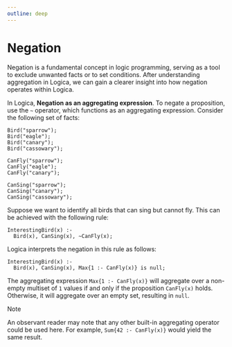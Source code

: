 ```yaml
---
outline: deep
---
```

# Negation

Negation is a fundamental concept in logic programming, serving as a tool to exclude unwanted facts or to set conditions. After understanding aggregation in Logica, we can gain a clearer insight into how negation operates within Logica.

In Logica, **Negation as an aggregating expression**. To negate a proposition, use the `~` operator, which functions as an aggregating expression. Consider the following set of facts:

```
Bird("sparrow");
Bird("eagle");
Bird("canary");
Bird("cassowary");

CanFly("sparrow");
CanFly("eagle");
CanFly("canary");

CanSing("sparrow");
CanSing("canary");
CanSing("cassowary");
```

Suppose we want to identify all birds that can sing but cannot fly. This can be achieved with the following rule:

```
InterestingBird(x) :-
  Bird(x), CanSing(x), ~CanFly(x);
```

Logica interprets the negation in this rule as follows:

```
InterestingBird(x) :-
  Bird(x), CanSing(x), Max{1 :- CanFly(x)} is null;
```

The aggregating expression `Max{1 :- CanFly(x)}` will aggregate over a non-empty multiset of `1` values if and only if the proposition `CanFly(x)` holds. Otherwise, it will aggregate over an empty set, resulting in `null`.

> [!NOTE]
> An observant reader may note that any other built-in aggregating operator could be used here. For example, `Sum{42 :- CanFly(x)}` would yield the same result.